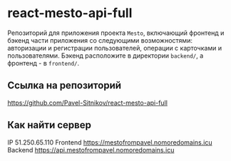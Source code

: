 # react-mesto-api-full
Репозиторий для приложения проекта `Mesto`, включающий фронтенд и бэкенд части приложения со следующими возможностями: авторизации и регистрации пользователей, операции с карточками и пользователями. Бэкенд расположите в директории `backend/`, а фронтенд - в `frontend/`. 

## Ссылка на репозиторий

https://github.com/Pavel-Sitnikov/react-mesto-api-full

## Как найти сервер

IP 51.250.65.110
Frontend https://mestofrompavel.nomoredomains.icu
Backend https://api.mestofrompavel.nomoredomains.icu